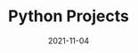 ---
title: Python Projects
date: '2021-11-04'
skills:
  - Python
issuer: LinkedIn
courseRelease: 2021
imageUrl: ''
certificateUrl: >-
  https://www.linkedin.com/learning/certificates/e80290986144c36e7a02ab7b018666c85009698d7f870c325b933d217cbb8316?trk=backfilled_certificate
---